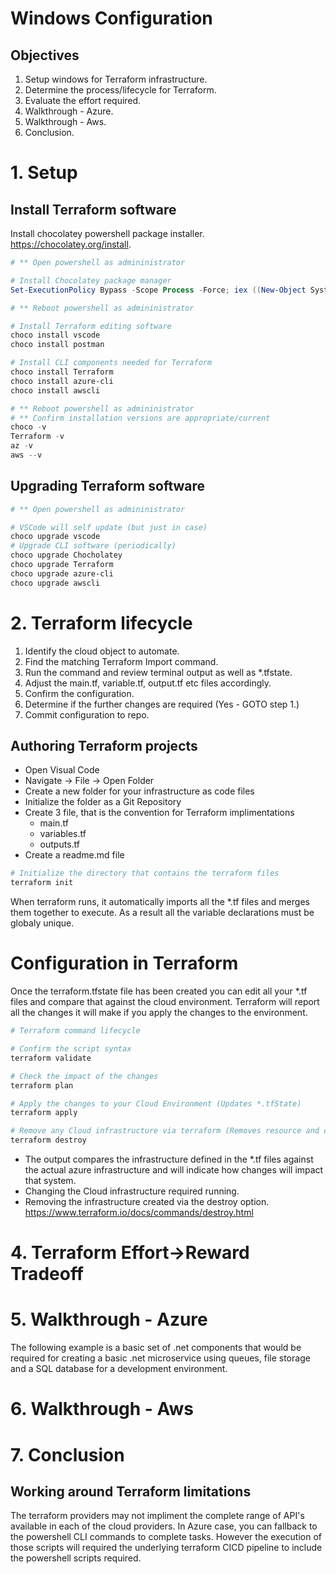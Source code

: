 # Windows Configuration

## Objectives

1. Setup windows for Terraform infrastructure.
2. Determine the process/lifecycle for Terraform.                     
3. Evaluate the effort required.                                       
4. Walkthrough - Azure.
5. Walkthrough - Aws.
6. Conclusion. 

# 1. Setup
## Install Terraform software
Install chocolatey powershell package installer. https://chocolatey.org/install. 

```powershell
# ** Open powershell as admininistrator

# Install Chocolatey package manager
Set-ExecutionPolicy Bypass -Scope Process -Force; iex ((New-Object System.Net.WebClient).DownloadString('https://chocolatey.org/install.ps1'))

# ** Reboot powershell as admininistrator

# Install Terraform editing software
choco install vscode
choco install postman

# Install CLI components needed for Terraform
choco install Terraform
choco install azure-cli
choco install awscli

# ** Reboot powershell as admininistrator
# ** Confirm installation versions are appropriate/current
choco -v
Terraform -v
az -v
aws --v
```

## Upgrading Terraform software

```powershell
# ** Open powershell as admininistrator

# VSCode will self update (but just in case)
choco upgrade vscode
# Upgrade CLI software (periodically)
choco upgrade Chocholatey
choco upgrade Terraform
choco upgrade azure-cli
choco upgrade awscli
```

# 2. Terraform lifecycle

1. Identify the cloud object to automate.
2. Find the matching Terraform Import command.
3. Run the command and review terminal output as well as *.tfstate.
4. Adjust the main.tf, variable.tf, output.tf etc files accordingly.
5. Confirm the configuration.
6. Determine if the further changes are required (Yes - GOTO step 1.)
6. Commit configuration to repo.

## Authoring Terraform projects
* Open Visual Code
* Navigate -> File -> Open Folder
* Create a new folder for your infrastructure as code files
* Initialize the folder as a Git Repository
* Create 3 file, that is the convention for Terraform implimentations
  * main.tf
  * variables.tf
  * outputs.tf
* Create a readme.md file

```powershell
# Initialize the directory that contains the terraform files
terraform init
```

When terraform runs, it automatically imports all the *.tf files and merges them together to execute. As a result all the variable declarations must be globaly unique.

# Configuration in Terraform
Once the terraform.tfstate file has been created you can edit all your *.tf files and compare that against the cloud environment. Terraform will report all the changes it will make if you apply the changes to the environment.

```powershell
# Terraform command lifecycle

# Confirm the script syntax
terraform validate

# Check the impact of the changes
terraform plan

# Apply the changes to your Cloud Environment (Updates *.tfState)
terraform apply

# Remove any Cloud infrastructure via terraform (Removes resource and costs associated)
terraform destroy
```

* The output compares the infrastructure defined in the *.tf files against the actual azure infrastructure and will indicate how changes will impact that system.
* Changing the Cloud infrastructure required running.
* Removing the infrastructure created via the destroy option. https://www.terraform.io/docs/commands/destroy.html

# 4. Terraform Effort->Reward Tradeoff


# 5. Walkthrough - Azure

The following example is a basic set of .net components that would be required for creating a basic .net microservice using queues, file storage and a SQL database for a development environment.


# 6. Walkthrough - Aws

# 7. Conclusion

## Working around Terraform limitations
The terraform providers may not impliment the complete range of API's available in each of the cloud providers. In Azure case, you can fallback to the powershell CLI commands to complete tasks. However the execution of those scripts will required the underlying terraform CICD pipeline to include the powershell scripts required.
